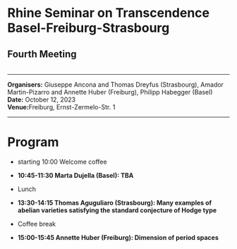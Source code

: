 
<HTML>
<BODY>
 <TABLE>
    <TR>
	<H1><b>Rhine Seminar on Transcendence Basel-Freiburg-Strasbourg</b>
	</H1>
	<H2>Fourth Meeting
	</H2>    
    </TR>
  </TABLE>
<hr>

<b>Organisers:</b>  Giuseppe Ancona and Thomas Dreyfus (Strasbourg), Amador Martin-Pizarro and Annette Huber (Freiburg), Philipp Habegger (Basel)<br>
<b>Date:</b> October 12, 2023<br>
<b>Venue:</b>Freiburg, Ernst-Zermelo-Str. 1 
<p>
<hr>
<h1>Program</h1>
<ul>
<li> starting 10:00 Welcome coffee<p>
<li><b>10:45-11:30 Marta Dujella (Basel): TBA </b><p>
<li>Lunch<p>
<li><b>13:30-14:15  Thomas Aguguliaro (Strasbourg): Many examples of abelian varieties satisfying the standard conjecture of Hodge type</b><p><p>
<li>Coffee break<p>
<li><b>15:00-15:45 Annette Huber (Freiburg): Dimension of period spaces</b><p>
<p>

